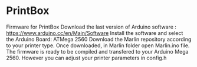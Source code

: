 # PrintBox
Firmware for PrintBox 
Download the last version of Arduino software : https://www.arduino.cc/en/Main/Software 
Install the software and select the Arduino Board: ATMega 2560 
Download the Marlin repository according to your printer type. 
Once downloaded, in Marlin folder open Marlin.ino file. 
The firmware is ready to be compiled and transfered to your Arduino Mega 2560. 
However you can adjust your printer parameters in config.h
